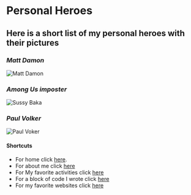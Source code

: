 # Personal Heroes

## Here is a short list of my personal heroes with their pictures

### _Matt Damon_

![Matt Damon](https://external-content.duckduckgo.com/iu/?u=https%3A%2F%2Ftse2.mm.bing.net%2Fth%3Fid%3DOIP.cmIUP_k5dP2HkDHAdl1wHAHaLH%26pid%3DApi&f=1)

### _Among Us imposter_
![Sussy Baka](https://external-content.duckduckgo.com/iu/?u=https%3A%2F%2Ftse3.mm.bing.net%2Fth%3Fid%3DOIP.2Nuokp81_UoBodNySH2xgAHaHa%26pid%3DApi&f=1)

### _Paul Volker_
![Paul Voker](https://external-content.duckduckgo.com/iu/?u=https%3A%2F%2Ftse2.mm.bing.net%2Fth%3Fid%3DOIP.6Lxdb5hxkTB1S34YEBzKnAAAAA%26pid%3DApi&f=1)



#### Shortcuts
 * For home click [here][home].
 * For about me click [here][about me]
 * For My favorite activities click [here][favorite activities]
 * For a block of code I wrote click [here][code block]
 * For my favorite websites click [here][favorite websites]


[home]: https://aidtheogre.github.io
[about me]: https://aidtheogre.github.io/aboutme.github.io/  
[favorite activities]: www.github.com  
[code block]: www.github.com  
[favorite websites]: www.github.com  

 
